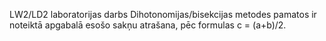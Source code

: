 LW2/LD2 laboratorijas darbs
Dihotonomijas/bisekcijas metodes pamatos ir noteiktā apgabalā esošo sakņu atrašana,  pēc formulas c = (a+b)/2.







